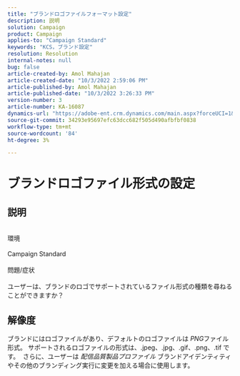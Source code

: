 ```yaml
---
title: "ブランドロゴファイルフォーマット設定"
description: 説明
solution: Campaign
product: Campaign
applies-to: "Campaign Standard"
keywords: "KCS，ブランド設定"
resolution: Resolution
internal-notes: null
bug: false
article-created-by: Amol Mahajan
article-created-date: "10/3/2022 2:59:06 PM"
article-published-by: Amol Mahajan
article-published-date: "10/3/2022 3:26:33 PM"
version-number: 3
article-number: KA-16087
dynamics-url: "https://adobe-ent.crm.dynamics.com/main.aspx?forceUCI=1&pagetype=entityrecord&etn=knowledgearticle&id=82aa72ea-2b43-ed11-bba2-0022480869de"
source-git-commit: 34293e95697efc63dcc682f505d490afbfbf0838
workflow-type: tm+mt
source-wordcount: '84'
ht-degree: 3%

---
```


# ブランドロゴファイル形式の設定

## 説明

<br>環境<br><br>
Campaign Standard
<br><br>問題/症状<br><br>
ユーザーは、ブランドのロゴでサポートされているファイル形式の種類を尋ねることができますか？


## 解像度


ブランドにはロゴファイルがあり、デフォルトのロゴファイルは *PNG*&#x200B;ファイル形式。 サポートされるロゴファイルの形式は、.jpeg、.jpg、.gif、.png、.tif です。  さらに、ユーザーは *配信品質製品プロファイル* ブランドアイデンティティやその他のブランディング実行に変更を加える場合に使用します。


